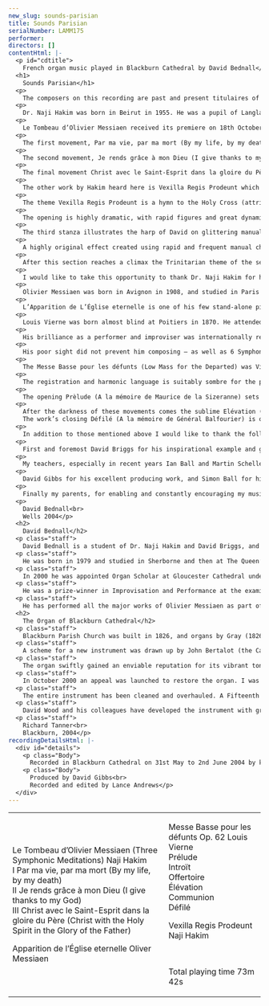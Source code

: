 ```yaml
---
new_slug: sounds-parisian
title: Sounds Parisian
serialNumber: LAMM175
performer: 
directors: []
contentHtml: |-
  <p id="cdtitle">
    French organ music played in Blackburn Cathedral by David Bednall</p>
  <h1>
    Sounds Parisian</h1>
  <p>
    The composers on this recording are past and present titulaires of two major Parisian churches, and although their compositional styles are very different, they all share a love of colour and distinctive harmony. For each of these works the magnificent Blackburn organ and sumptuous acoustic seemed ideal, and thanks are due to Richard Tanner and Blackburn Cathedral for permission to record there.</p>
  <p>
    Dr. Naji Hakim was born in Beirut in 1955. He was a pupil of Langlais and studied at the Conservatoire National Supérieur de Musique de Paris winning first prizes in harmony, counterpoint, fugue, organ, improvisation, analysis and orchestration. He was titulaire of the Basilique du Sacré-Coeur from 1985 until his move to La Trinité in 1993 as successor to Olivier Messiaen. In addition to being a renowned and masterful interpreter and improviser, his prolific and distinctive works put him at the forefront of this distinguished French organist-composer tradition.</p>
  <p>
    Le Tombeau d’Olivier Messiaen received its premiere on 18th October 1993 on the occasion of the inauguration of the organ of La Trinité. It is dedicated to Messiaen’s widow, Yvonne Loriod, and in it Hakim pays homage to his predecessor at this famous Parisian church. Hakim makes use of some of Messiaen’s distinctive musical language, especially melody and harmony, but the rhetoric is far more personal. As in the works of Messiaen, the writings of St Paul are an important element in each movement.</p>
  <p>
    The first movement, Par ma vie, par ma mort (By my life, by my death) is prefixed by “Christ will be honoured in my body. Whether by life or by death. For to me to live is Christ, and to die is gain.” (Paul, Epistle to the Philippians, Chap. I, v. 20, 21). The movement starts with powerful chords on the tutti followed by the pedals thundering out the plainsong theme Ego Dormivi from the Easter Vespers, figuring Jesus’ own answer to death. After this introduction, a very fast and joyful monody presents the Russian Folksong Ne bilo vetrou, symbolizing life. The latter theme was familiar to and beloved of Messiaen. The two themes alternate systematically and are developed throughout the movement, moving from monody to dance, then to a rhythmic chordal section recalling something of Stravinsky’s The Rite of Spring. A fast section on an unusual registration (ideally suited to the unique timbre of the Grand-Orgue of La Trinité) leads to a presentation of the fragmented themes with undulating stops in the manuals against the high-pitched pedal. A build-up through the full foundation tone leads to the thrilling climax of the movement in a virtuosic dance.</p>
  <p>
    The second movement, Je rends grâce à mon Dieu (I give thanks to my God), is based on the passage “…in all my remembrance of you, always in every prayer of mine for you all making my prayer with joy, thankful for your partnership in the gospel.” (Paul, Epistle to the Philippians, Chap. 1, v. 3, 4, 5). This meditation is founded on a popular Maronite melody which is presented initially on the pedal Clarion at high pitch while the accompanying manuals briefly quote the beginning of the Eucharist from Messiaen’s Offrandes oubliées. A more rhythmic central section in octaves varies the theme, before it returns ornamented on an exotic registration over a pulsing accompaniment of strings.</p>
  <p>
    The final movement Christ avec le Saint-Esprit dans la gloire du Père (Christ with the Holy Spirit in the Glory of the Father) is inspired by the text “God the Father bestowed on us his glorious grace in his Beloved: in Him we were sealed with the promised Holy Spirit.” (Paul, Epistle to the Ephesians, Chap. 1, v. 6, 13). This thrilling toccata conjures up something of the feel of Messiaen’s Le vent de L’Esprit from Messe de la Pentecôte. The main theme is that of Messiaen’s Séquence du Verbe, Cantique Divin from Trois Petites Liturgies de la Présence Divine. Thematic use is also made of the theme of Tous les oiseaux des étoiles from Harawi. An exciting introduction on the tutti and a lightning fast monody lead to an exhilarating moto-perpetuo of rushing semiquavers from both hands and feet. A relentless energy pushes the music along, until a recapitulation of the opening leads to the breath-taking close.</p>
  <p>
    The other work by Hakim heard here is Vexilla Regis Prodeunt which concludes this disc. This masterful Symphonic Paraphrase received its first performance on 2nd July 1995 by the commissioner, Leo Abbott, at the Basilica of the National Shrine of the Immaculate Conception, Washington D.C. The work is notable for its adherence not only to the melody but also to the text.</p>
  <p>
    The theme Vexilla Regis Prodeunt is a hymn to the Holy Cross (attributed to Venantius Fortunatus) and traditionally sung during the vespers of Passion Sunday and of the Triumph of the Cross. Through composed with two short interludes after the third and fifth stanza, it also makes use of the German melody Großer Gott.</p>
  <p>
    The opening is highly dramatic, with rapid figures and great dynamic contrasts. This leads to a richly harmonised sounding of the theme over a pedal point. The second stanza uses dissonant quadruple-pedalling to provide rhythmic impetus alternating with very fast figures on the manuals to illustrate the torn side of Christ with its torrent of blood and water. The fragmented theme is presented under this vivid illustration on the pedals.</p>
  <p>
    The third stanza illustrates the harp of David on glittering manual registration interspersed with fanfares on the chamades representing God’s triumph over the tree. A brief interlude builds tension into the chordal canon of the fourth stanza on the tutti representing Christ and the tree symbolically becoming as one.</p>
  <p>
    A highly original effect created using rapid and frequent manual changes forms the brief interlude leading to a deeply beautiful middle section with the melody on the Clarinette. The widely leaping flute ostinato represents not only the “….strong arms, so widely hung” but also the balancing of the scales of judgement for the world’s ransom. An interlude developing both the Plainsong and German melodies follows for the sixth stanza, with a crescendo illustrating the statement “He loves us more than himself” in keeping with the redemptive nature of the text. The tutti then bursts onto the scene with the melody Großer Gott.</p>
  <p>
    After this section reaches a climax the Trinitarian theme of the seventh stanza is depicted with three appearances of the melody – firstly as a single melodic line in octaves interspersed with chordal clusters, then in fourths as two melodic lines, and finally after a glissando and massive chords in two super-imposed fourths as three melodic lines. Following this the theme is heard fragmented over a pedal point leading to chords on the tutti. The closing pages use the opening of the melody in full parallel chords accelerating into the thrilling conclusion.</p>
  <p>
    I would like to take this opportunity to thank Dr. Naji Hakim for his inspirational teaching and encouragement, and for his generous help in the preparation of this recording.</p>
  <p>
    Olivier Messiaen was born in Avignon in 1908, and studied in Paris under Marcel Dupré and Paul Dukas. He was one of the most important figures in Twentieth-Century music as well as one of the most distinctive and accessible. He wrote works in every milieu, including Symphonie Turangalîla, the opera St François d’Assise and the monumental La Transfiguration de Notre Seigneur Jésus Christ. He also wrote many instrumental works and was a very important teacher. He was organist of La Trinité in Paris for over forty years until shortly before his death in 1992. Central amongst his oeuvre are his compositions for organ which include such cycles as La Nativité du Seigneur, Les Corps Glorieux, and the massive Méditations sur le mystère de la Saint Trinité and Livre du Saint Sacrement.</p>
  <p>
    L’Apparition de L’Église eternelle is one of his few stand-alone pieces, and dates from 1932. Even in this comparatively early work the harmonic language and the very slow tempo are highly characteristic. The structure is very simple – a huge crescendo followed by a diminuendo superbly and hauntingly evoking a vision of a celestial and eternal church. The Blackburn instrument is a perfect vehicle for Messiaen’s love of distinctive organ colour and belief that an organ should “overwhelm”.</p>
  <p>
    Louis Vierne was born almost blind at Poitiers in 1870. He attended the National Institute for Young Blind People and then studied at the Paris Conservatoire with César Franck and Charles-Marie Widor. He was Widor’s assistant at Saint-Sulpice before being appointed Titulaire at Notre-Dame in 1900. He was to die on the organ bench there in 1937 during a recital with his friend and pupil Maurice Duruflé.</p>
  <p>
    His brilliance as a performer and improviser was internationally renowned and he undertook numerous tours around Europe and the USA. His life was beset with hardships however, including ill-health, the loss of both sons and his brother, financial difficulties, the death of many friends and professional betrayals and set-backs.</p>
  <p>
    His poor sight did not prevent him composing – as well as 6 Symphonies and numerous other works for organ, he wrote music for choir, including the Messe Solennelle, a Symphony and numerous other large scale works for orchestra, songs and much chamber music. His Symphonies for organ were inspired by the classical models of Widor and the romantic ideas of Franck. To this he added his own sad experiences and sensitive nature to produce works that exceeded Widor’s in expression and depth. His other music is slowly being rediscovered, revealing an increasingly impressive individual voice.</p>
  <p>
    The Messe Basse pour les défunts (Low Mass for the Departed) was Vierne’s last work and is one of his most intimate and moving. His distinctive musical language had become increasingly chromatic over the years and this work provides a “missing link” between his earlier works and the harmony of figures such as Cochereau later in the century. The dedicatees of each movement were deceased, and had been blind or been of assistance to blind causes. This hauntingly beautiful work is very tightly constructed, with a number of the movements being full developments of a single melodic fragment. Vierne’s unhappy life and longing for peace is reflected throughout this frequently anguished work.</p>
  <p>
    The registration and harmonic language is suitably sombre for the purpose of providing music for the Low Requiem Mass. This in itself went against the rulings by the Sacred Congregation of Rites which had declared that the instruments were to be used purely to provide support for the singers. Despite this ruling, the composition of such works was fairly common, Vierne having written a previous Messe Basse in 1912. This later Mass was written for organ or harmonium and was his first such work since the Pièces en Style Libre of 1914. Vierne is known to have greatly preferred the organ for performances of such works, and it is a more appropriate vehicle for the provision of colour and dignity.</p>
  <p>
    The opening Prèlude (A la mémoire de Maurice de la Sizeranne) sets the tone with the dark-hued Foundations and Trumpet sounding a held note which recalls the opening of Symphonie IV. A series of rising chromatic chords leads to a repeat of the opening and the introduction of the motif which will be fully developed in the central section. The opening material then returns until a coda on the Voix Humaine brings the movement to a solemn conclusion. The gently registered Introït (A la mémoire de Georges Noblemaire) is formed by inversion and development of its opening melodic fragment. The Offertoire (A la mémoire de Pierre Villey) is in ternary form. The outer sections consist of two alternating phrases which are contrasting but related, the second of which provides the idea which is developed fully in the central section.</p>
  <p>
    After the darkness of these movements comes the sublime Elévation (A la mémoire de Maurice Blazy). Blazy was knocked down by a bus outside his house in 1933,and Vierne was deeply affected by the death of his close friend and former teacher. This movement is an ethereal breath of fresh air heard on the flutes and seems to hang timelessly in space, offering some hope and light amongst its melancholy surroundings. The Communion (A la mémoire d’Edgard Guilbeau) showcases Vierne’s ravishing harmonic language with its chains of 7ths and 9ths giving an almost jazz-like feel. After a recapitulation of the opening on the Voix Humaine a section on the highly unusual registration of Quintaton 16 and Flûte 4 brings the movement to an end with a chord containing all the notes of the pentatonic scale.<br>
    The work’s closing Défilé (A la mémoire de Général Balfourier) is one of Vierne’s most poignant expressions. This movement is intended to accompany the coffin as it is carried out of the church, and the military connections of its dedicatee can be heard in the dotted march-like rhythms of the outer sections. The beautiful central section is a deeply moving and achingly nostalgic lullaby with a rocking accompaniment, recalling happier times with some of the many friends and relations Vierne was to lose over the years. The opening then returns and reaches a climax, before the closing lines and final dark chords provide expression of Vierne’s written wish in a letter to Gavoty “for the ultimate repose”.</p>
  <p>
    In addition to those mentioned above I would like to thank the following –</p>
  <p>
    First and foremost David Briggs for his inspirational example and generous teaching, and for his kindness and constant support in all aspects of my musical career.</p>
  <p>
    My teachers, especially in recent years Ian Ball and Martin Schellenberg for their dynamic and exciting guidance.</p>
  <p>
    David Gibbs for his excellent producing work, and Simon Ball for his assistance at the console.</p>
  <p>
    Finally my parents, for enabling and constantly encouraging my musical development.</p>
  <p>
    David Bednall<br>
    Wells 2004</p>
  <h2>
    David Bednall</h2>
  <p class="staff">
    David Bednall is a student of Dr. Naji Hakim and David Briggs, and is currently Acting Assistant Organist at Wells Cathedral.</p>
  <p class="staff">
    He was born in 1979 and studied in Sherborne and then at The Queen’s College, Oxford where he was Organ Scholar. In 2000 the Chapel Choir toured Paris under his direction, singing at Notre Dame and other venues, and released a live concert CD.</p>
  <p class="staff">
    In 2000 he was appointed Organ Scholar at Gloucester Cathedral under David Briggs and Ian Ball. While there he spent periods as Acting Director of Music and Acting Assistant Organist, was closely involved in the Three Choirs Festival, and was involved in two recordings – as Director on Lux Aeterna with the Cathedral Choir, and as Accompanist on the critically acclaimed Comfort and Joy with the Saint Cecilia Singers.</p>
  <p class="staff">
    He was a prize-winner in Improvisation and Performance at the examination for Fellow of The Royal College of Organists in 2002, and has given recitals at L’Église de La Trinité, Paris, Westminster, Wells, Bristol, Gloucester, Hereford, Worcester, Truro, Blackburn, Coventry, Manchester and St Mary’s Cathedral, Edinburgh, as part of the Fringe Series. Additional engagements have included recitals at Westminster Abbey, St Mary’s, Redcliffe, Sherborne Abbey and performances of Vierne – Symphonies IV and V.</p>
  <p class="staff">
    He has performed all the major works of Olivier Messiaen as part of the Liturgical Year, completing the cycle with Livre du Saint Sacrament. He has recently completed his debut solo CD for Lammas of Hakim, Messiaen and Vierne at Blackburn Cathedral, and a CD of liturgical improvisations with Malcolm Archer. He is Director of Cantilena choir, and is also in demand as an accompanist. In this capacity he has appeared at the Edinburgh Fringe Festival accompanying Britten – Canticles II, III and IV, and has just made a CD of the songs of Michael Head with the tenor Richard Rowntree for Lammas. He is also increasingly interested in composition, having written a number of choral and organ works, and has just completed a commission for the Youth Choirs of Blackburn and Carlisle Cathedrals.</p>
  <h2>
    The Organ of Blackburn Cathedral</h2>
  <p class="staff">
    Blackburn Parish Church was built in 1826, and organs by Gray (1826 and 1831) and Cavaillé-Coll (1875) were placed on the west wall of the church. The building was re-consecrated as a Cathedral in 1926, when the Diocese of Blackburn was established, and ambitious plans to extend the building were drawn up. When the large transepts were completed in 1953, Henry Willis III was commissioned to move the organ to a bridge at the East end of the Nave. In 1964 the organ was taken down so that a temporary wall could be built, dividing the nave from the transepts to enable work to begin on restoring the nave, whilst the remainder of the cathedral could be used for worship. J.W. Walker and Sons removed the organ and lent the cathedral a four-rank, totally enclosed, extension organ, which served well for five years.</p>
  <p class="staff">
    A scheme for a new instrument was drawn up by John Bertalot (the Cathedral Organist), in consultation with Francis Jackson and Bert Collop (managing director of Walker’s). William Thompson, a generous benefactor from Burnley who had already given large sums of money for the restoration of the Nave and the building of the Lantern Tower and Spire, was asked by John Bertalot to give £30,000 to pay for the new organ. On 20th March, 1968, an envelope arrived from him with a cheque for 30,000 guineas (£31, 500) made out to John Bertalot. The new organ was dedicated on 20th December 1969. It was voiced by Walter Goodey and Dennis Thurlow. John Hayward, the artist, consulted with Walker’s to produce the stunning highly coloured organ “cases”, including swell boxes which are in full view, and a doubly mitred Serpent, coloured green and gold.</p>
  <p class="staff">
    The organ swiftly gained an enviable reputation for its vibrant tonal quality, most notably the fiery reed stops. However, from as early as 1983, serious problems became apparent, particularly in relation to the wind system and action. At the same time, the Lantern Tower also required major work, thus delaying work to the organ. In 1994, shortly after Gordon Stewart’s appointment as Director of Music, David Wood took over the care of the organ. Some short term problems were attended to and the console was modernised.</p>
  <p class="staff">
    In October 2000 an appeal was launched to restore the organ. I was keen that all of the 1969 tonal features should be retained, but that the opportunity should be taken to provide various extra colours to enhance and better equip an instrument that is expected not only to accompany liturgy on a daily basis, but also to present the complete range of solo repertoire in a stylistic manner. For example, I felt that an Oboe on the Swell and a Fifteenth on the Great were essential additions. Also that a reed at 8’ pitch on the Positive and a Vox Humana would be useful and that the organ really needed additional 8’ foundation pitch, more gravitas on the Pedal and extra 16’ manual tone. In order to address these desired tonal additions and to bring the organ into proper working order, I devised a scheme to restore and enlarge the organ, in consultation with David Briggs, John Bertalot, Canon Andrew Hindley, Greg Morris and David Wood. The organ was restored and enlarged between July 2001 and June 2002, during which time a Rodgers digital instrument was used.</p>
  <p class="staff">
    The entire instrument has been cleaned and overhauled. A Fifteenth on the Great and a Cliquot-style Cromorne on the Positive have been added. The new Solo department has been positioned above the Great, with new stops: Flûte Harmonique 8’, Viola 8’, Viola Céleste 8’, Flûte Octaviante 4’ and Voix Humaine. The old Swell Cromorne has been moved to the Solo, and renamed “Clarinette”; in its place on the Swell is a new Hautbois. Two new ranks of pipes have been made available on the Pedal: a 6 2/5 Grosse Tierce and 10 2/3 Grosse Quint. Two new digital ranks, by Walker Technical Company USA, have also been made available on the Pedal: 32’ Sub Principal and 16’ Flûte Ouverte. A wealth of octave and sub-octave couplers have been provided. A new 4 manual console has been built by Wood of Huddersfield, in the style of the original 3 manual console. A new Cymbelstern and star have been added and safety features for maintaining the instrument have been incorporated.</p>
  <p class="staff">
    David Wood and his colleagues have developed the instrument with great skill; they have breathed new life into all the wonderful original colours which had been sounding tired for some years and have blended new ranks into the organ in such a sensitive way. The result is an incredibly versatile and reliable instrument with a tremendous range of dynamic and tonal colour, coupled with a sense of sheer power, but also great subtlety and tremendous beauty. There are few organs in the world that can demonstrate the entire solo repertoire with such a convincing sense of style. It is also a fantastic organ for the liturgy, capable of accompanying choir and congregation in a sensitive manner. The full range of the organ’s capabilities was shown off to great effect at the opening recital by David Briggs on 6th July 2002. This recording provides further evidence!</p>
  <p class="staff">
    Richard Tanner<br>
    Blackburn, 2004</p>
recordingDetailsHtml: |-
  <div id="details">
    <p class="Body">
      Recorded in Blackburn Cathedral on 31st May to 2nd June 2004 by kind permission of the Dean and Chapter</p>
    <p class="Body">
      Produced by David Gibbs<br>
      Recorded and edited by Lance Andrews</p>
  </div>
---
```


<table class="tracktable">
  <tbody>
    <tr>
      <td class="column1">
        <p>
          Le Tombeau d’Olivier Messiaen (Three Symphonic Meditations) <span class="composer">Naji Hakim</span><br>
          I Par ma vie, par ma mort (By my life, by my death)<br>
          II Je rends grâce à mon Dieu (I give thanks to my God)<br>
          III Christ avec le Saint-Esprit dans la gloire du Père (Christ with the Holy Spirit in the Glory of the Father)</p>
        <p>
          Apparition de l’Église eternelle <span class="composer">Oliver Messiaen</span></p>
      </td>
      <td class="column2">
        <p>
          Messe Basse pour les défunts Op. 62 <span class="composer">Louis Vierne</span><br>
          Prélude<br>
          Introït<br>
          Offertoire<br>
          Élévation<br>
          Communion<br>
          Défilé</p>
        <p>
          Vexilla Regis Prodeunt <span class="composer">Naji Hakim</span></p>
        <p>
           </p>
        <p>
          <span id="playingtime">Total playing time 73m 42s</span></p>
      </td>
    </tr>
  </tbody>
</table>
